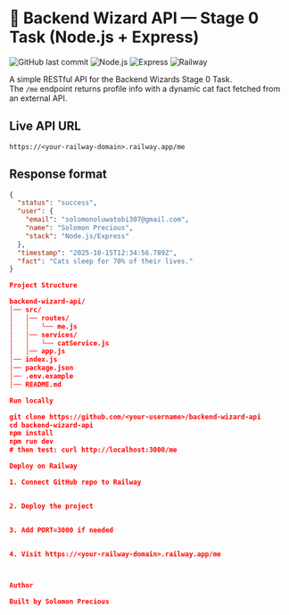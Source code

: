 
# 🚀 Backend Wizard API — Stage 0 Task (Node.js + Express)

![GitHub last commit](https://img.shields.io/github/last-commit/your-username/backend-wizard-api)
![Node.js](https://img.shields.io/badge/Node.js-18.x-green)
![Express](https://img.shields.io/badge/Express.js-Backend-blue)
![Railway](https://img.shields.io/badge/Deployed%20On-Railway-purple)

A simple RESTful API for the Backend Wizards Stage 0 Task.  
The `/me` endpoint returns profile info with a dynamic cat fact fetched from an external API.

## Live API URL
`https://<your-railway-domain>.railway.app/me`

## Response format
```json
{
  "status": "success",
  "user": {
    "email": "solomonoluwatobi307@gmail.com",
    "name": "Solomon Precious",
    "stack": "Node.js/Express"
  },
  "timestamp": "2025-10-15T12:34:56.789Z",
  "fact": "Cats sleep for 70% of their lives."
}

Project Structure

backend-wizard-api/
│── src/
│   │── routes/
│   │   └── me.js
│   │── services/
│   │   └── catService.js
│   │── app.js
│── index.js
│── package.json
│── .env.example
│── README.md

Run locally

git clone https://github.com/<your-username>/backend-wizard-api
cd backend-wizard-api
npm install
npm run dev
# then test: curl http://localhost:3000/me

Deploy on Railway

1. Connect GitHub repo to Railway


2. Deploy the project


3. Add PORT=3000 if needed


4. Visit https://<your-railway-domain>.railway.app/me



Author

Built by Solomon Precious

